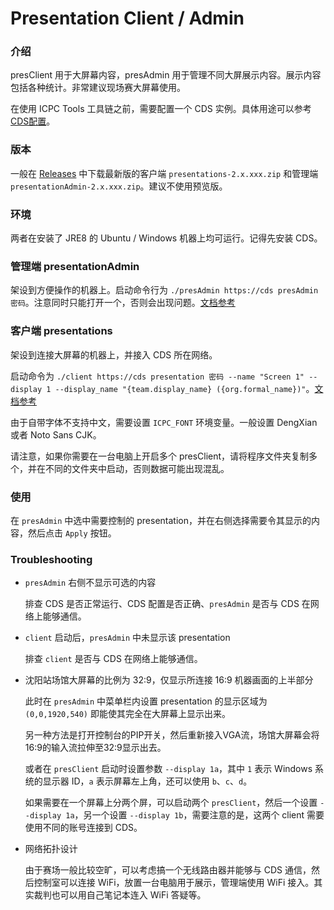 # Presentation Client / Admin

### 介绍

presClient 用于大屏幕内容，presAdmin 用于管理不同大屏展示内容。展示内容包括各种统计。非常建议现场赛大屏幕使用。

在使用 ICPC Tools 工具链之前，需要配置一个 CDS 实例。具体用途可以参考 [CDS配置](./cds.md)。

### 版本

一般在 [Releases](https://github.com/icpctools/icpctools/releases) 中下载最新版的客户端 `presentations-2.x.xxx.zip` 和管理端 `presentationAdmin-2.x.xxx.zip`。建议不使用预览版。

### 环境

两者在安装了 JRE8 的 Ubuntu / Windows 机器上均可运行。记得先安装 CDS。

### 管理端 presentationAdmin

架设到方便操作的机器上。启动命令行为 `./presAdmin https://cds presAdmin 密码`。注意同时只能打开一个，否则会出现问题。[文档参考](https://tools.icpc.global/docs/PresentationAdmin.pdf)

### 客户端 presentations

架设到连接大屏幕的机器上，并接入 CDS 所在网络。

启动命令为 `./client https://cds presentation 密码 --name "Screen 1" --display 1 --display_name "{team.display_name} ({org.formal_name})"`。[文档参考](https://tools.icpc.global/docs/PresentationClient.pdf)

由于自带字体不支持中文，需要设置 `ICPC_FONT` 环境变量。一般设置 DengXian 或者 Noto Sans CJK。

请注意，如果你需要在一台电脑上开启多个 presClient，请将程序文件夹复制多个，并在不同的文件夹中启动，否则数据可能出现混乱。

### 使用

在 `presAdmin` 中选中需要控制的 presentation，并在右侧选择需要令其显示的内容，然后点击 `Apply` 按钮。

### Troubleshooting

* `presAdmin` 右侧不显示可选的内容

  排查 CDS 是否正常运行、CDS 配置是否正确、`presAdmin` 是否与 CDS 在网络上能够通信。

* `client` 启动后，`presAdmin` 中未显示该 presentation

  排查 `client` 是否与 CDS 在网络上能够通信。

* 沈阳站场馆大屏幕的比例为 32:9，仅显示所连接 16:9 机器画面的上半部分

  此时在 `presAdmin` 中菜单栏内设置 presentation 的显示区域为 `(0,0,1920,540)` 即能使其完全在大屏幕上显示出来。

  另一种方法是打开控制台的PIP开关，然后重新接入VGA流，场馆大屏幕会将16:9的输入流拉伸至32:9显示出去。

  或者在 `presClient` 启动时设置参数 `--display 1a`，其中 `1` 表示 Windows 系统的显示器 ID，`a` 表示屏幕左上角，还可以使用 `b`、`c`、`d`。

  如果需要在一个屏幕上分两个屏，可以启动两个 `presClient`，然后一个设置 `--display 1a`，另一个设置 `--display 1b`，需要注意的是，这两个 client 需要使用不同的账号连接到 CDS。

* 网络拓扑设计

  由于赛场一般比较空旷，可以考虑搞一个无线路由器并能够与 CDS 通信，然后控制室可以连接 WiFi，放置一台电脑用于展示，管理端使用 WiFi 接入。其实裁判也可以用自己笔记本连入 WiFi 答疑等。
